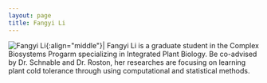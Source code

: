 ```yaml
---
layout: page
title: Fangyi Li
---
```


![Fangyi Li](/images/People_Images/Fangyi.jpg){:align="middle"}|
Fangyi Li is a graduate student in the Complex Biosystems Progarm specializing in Integrated Plant Biology. Be co-advised by Dr. Schnable and Dr. Roston, her researches are focusing on learning plant cold tolerance through using computational and statistical methods.
